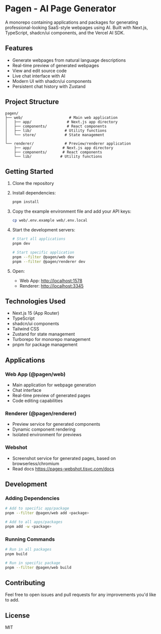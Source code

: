 # Pagen - AI Page Generator

A monorepo containing applications and packages for generating professional-looking SaaS-style webpages using AI. Built with Next.js, TypeScript, shadcn/ui components, and the Vercel AI SDK.

## Features

- Generate webpages from natural language descriptions
- Real-time preview of generated webpages
- View and edit source code
- Live chat interface with AI
- Modern UI with shadcn/ui components
- Persistent chat history with Zustand

## Project Structure

```
pagen/
├── web/                     # Main web application
│   ├── app/                # Next.js app directory
│   ├── components/         # React components
│   ├── lib/               # Utility functions
│   └── store/             # State management
│
└── renderer/              # Preview/renderer application
    ├── app/              # Next.js app directory
    ├── components/       # React components
    └── lib/             # Utility functions
```

## Getting Started

1. Clone the repository
2. Install dependencies:

   ```bash
   pnpm install
   ```

3. Copy the example environment file and add your API keys:

   ```bash
   cp web/.env.example web/.env.local
   ```

4. Start the development servers:

   ```bash
   # Start all applications
   pnpm dev

   # Start specific application
   pnpm --filter @pagen/web dev
   pnpm --filter @pagen/renderer dev
   ```

5. Open:
   - Web App: [http://localhost:1578](http://localhost:1578)
   - Renderer: [http://localhost:3345](http://localhost:3345)

## Technologies Used

- Next.js 15 (App Router)
- TypeScript
- shadcn/ui components
- Tailwind CSS
- Zustand for state management
- Turborepo for monorepo management
- pnpm for package management

## Applications

### Web App (@pagen/web)

- Main application for webpage generation
- Chat interface
- Real-time preview of generated pages
- Code editing capabilities

### Renderer (@pagen/renderer)

- Preview service for generated components
- Dynamic component rendering
- Isolated environment for previews

### Webshot

- Screenshot service for generated pages, based on browserless/chromium
- Read docs https://pages-webshot.tisvc.com/docs

## Development

### Adding Dependencies

```bash
# Add to specific app/package
pnpm --filter @pagen/web add <package>

# Add to all apps/packages
pnpm add -w <package>
```

### Running Commands

```bash
# Run in all packages
pnpm build

# Run in specific package
pnpm --filter @pagen/web build
```

## Contributing

Feel free to open issues and pull requests for any improvements you'd like to add.

## License

MIT
